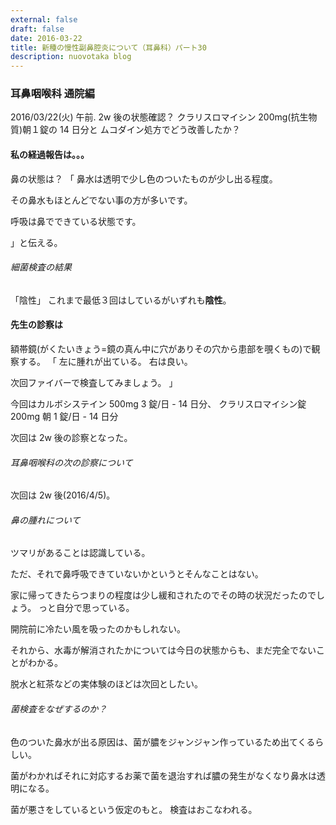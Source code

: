 ```yaml
---
external: false
draft: false
date: 2016-03-22
title: 新種の慢性副鼻腔炎について（耳鼻科）パート30
description: nuovotaka blog
---
```


### 耳鼻咽喉科 通院編

2016/03/22(火) 午前.
2w 後の状態確認？
クラリスロマイシン 200mg(抗生物質)朝１錠の 14 日分と
ムコダイン処方でどう改善したか？

#### 私の経過報告は。。。

鼻の状態は？
「
鼻水は透明で少し色のついたものが少し出る程度。

その鼻水もほとんどでない事の方が多いです。

呼吸は鼻でできている状態です。

」と伝える。

###### 細菌検査の結果

「陰性」
これまで最低３回はしているがいずれも**陰性**。

#### 先生の診察は

額帯鏡(がくたいきょう=鏡の真ん中に穴がありその穴から患部を覗くもの)で観察する。
「
左に腫れが出ている。
右は良い。

次回ファイバーで検査してみましょう。
」

今回はカルボシステイン 500mg 3 錠/日 - 14 日分、
クラリスロマイシン錠 200mg 朝 1 錠/日 - 14 日分

次回は 2w 後の診察となった。

###### 耳鼻咽喉科の次の診察について

次回は 2w 後(2016/4/5)。

###### 鼻の腫れについて

ツマリがあることは認識している。

ただ、それで鼻呼吸できていないかというとそんなことはない。

家に帰ってきたらつまりの程度は少し緩和されたのでその時の状況だったのでしょう。
っと自分で思っている。

開院前に冷たい風を吸ったのかもしれない。

それから、水毒が解消されたかについては今日の状態からも、まだ完全でないことがわかる。

脱水と紅茶などの実体験のほどは次回としたい。

###### 菌検査をなぜするのか？

色のついた鼻水が出る原因は、菌が膿をジャンジャン作っているため出てくるらしい。

菌がわかればそれに対応するお薬で菌を退治すれば膿の発生がなくなり鼻水は透明になる。

菌が悪さをしているという仮定のもと。
検査はおこなわれる。
